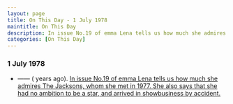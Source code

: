 ```yaml
---
layout: page
title: On This Day - 1 July 1978
maintitle: On This Day
description: In issue No.19 of emma Lena tells us how much she admires The Jacksons, whom she met in 1977. She also says that she had no ambition to be a star, and arrived in showbusiness by accident.
categories: [On This Day]
---
```


### 1 July 1978
* —— (<span id="age"></span> years ago). [In issue No.19 of emma Lena tells us how much she admires The Jacksons, whom she met in 1977. She also says that she had no ambition to be a star, and arrived in showbusiness by accident.](/comics/emma/1978/07/01/emma.html)

<!-- Script for calculating number of years ago -->
<script>
var dob = '19780701';
var year = Number(dob.substr(0, 4));
var month = Number(dob.substr(4, 2)) - 1;
var day = Number(dob.substr(6, 2));
var today = new Date();
var age = today.getFullYear() - year;
if (today.getMonth() < month || (today.getMonth() == month && today.getDate() < day)) {
age--;
}
document.getElementById("age").innerHTML=age;
</script>

